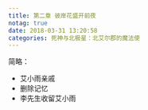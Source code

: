```yaml
---
title: 第二章 彼岸花盛开前夜
notag: true
date: 2018-03-31 13:20:58
categories: 死神与北极星：北艾尔郡的魔法使
---
```

简略：
 - 艾小雨亲戚
 - 删除记忆
 - 李先生收留艾小雨